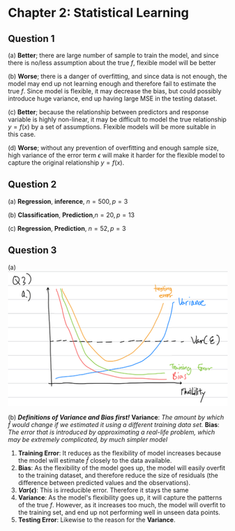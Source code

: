 # Chapter 2: Statistical Learning

## Question 1

(a) **Better**; there are large number of sample to train the model, and since there is no/less assumption about the true $f$, flexible model will be better

(b) **Worse**; there is a danger of overfitting, and since data is not enough, the model may end up not learning enough and therefore fail to estimate the true $f$. Since model is flexible, it may decrease the bias, but could possibly introduce huge variance, end up having large MSE in the testing dataset.

(c) **Better**; because the relationship between predictors and response variable is highly non-linear, it may be difficult to model the true relationship $y = f(x)$ by a set of assumptions. Flexible models will be more suitable in this case.

(d) **Worse**; without any prevention of overfitting and enough sample size, high variance of the error term $\epsilon$ will make it harder for the flexible model to capture the original relationship $y = f(x)$.

## Question 2

(a) **Regression**, **inference**, $n=500, p=3$

(b) **Classification**, **Prediction**,$n=20, p=13$

(c) **Regression**, **Prediction**, $n=52, p=3$

## Question 3
(a) ![Question 3, a](/Chapter%202%20-%20Statistical%20Learning/images/Q3.jpeg)

(b)
***Definitions of Variance and Bias first!***
**Variance**: *The amount by which $\hat{f}$ would change if we estimated it using a different training data set.*
**Bias**: *The error that is introduced by approximating a real-life problem, which may be extremely complicated, by much simpler model*

1. **Training Error**: It reduces as the flexibility of model increases because the model will estimate $\hat{f}$ closely to the data available.
2. **Bias**: As the flexibility of the model goes up, the model will easily overfit to the training dataset, and therefore reduce the size of residuals (the difference between predicted values and the observations).
3. **$Var(\epsilon)$**: This is irreducible error. Therefore it stays the same
4. **Variance**: As the model's flexibility goes up, it will capture the patterns of the true $f$. However, as it increases too much, the model will overfit to the training set, and end up not performing well in unseen data points.
5. **Testing Error**: Likewise to the reason for the **Variance**.